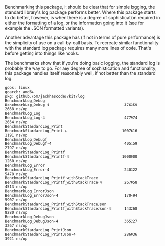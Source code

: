 Benchmarking this package, it should be clear that for simple logging, the standard library's log 
package performs better. Where this package starts to do better, however, is when there is a degree
of sophistication required in either the formatting of a log, or the information going into it (see 
for example the JSON formatted variants).

Another advantage this package has (if not in terms of pure performance) is the simplicity of use on
a call-by-call basis. To recreate similar functionality with the standard log package requires many
more lines of code. That's before getting into things like hooks.

The benchmarks show that if you're doing basic logging, the standard log is probably the way to go.
For any degree of sophistication and functionality, this package handles itself reasonably well, if 
not better than the standard log.
```
goos: linux
goarch: amd64
pkg: github.com/jackhascodes/kit/log
BenchmarkLog_Debug
BenchmarkLog_Debug-4                               	  376359	      2668 ns/op
BenchmarkLog_Log
BenchmarkLog_Log-4                                 	  477974	      2654 ns/op
BenchmarkStandardLog_Print
BenchmarkStandardLog_Print-4                       	 1007616	      1191 ns/op
BenchmarkLog_Debugf
BenchmarkLog_Debugf-4                              	  405159	      2797 ns/op
BenchmarkStandardLog_Printf
BenchmarkStandardLog_Printf-4                      	 1000000	      1260 ns/op
BenchmarkLog_Error
BenchmarkLog_Error-4                               	  240322	      5478 ns/op
BenchmarkStandardLog_Printf_withStackTrace
BenchmarkStandardLog_Printf_withStackTrace-4       	  267058	      4513 ns/op
BenchmarkLog_ErrorJson
BenchmarkLog_ErrorJson-4                           	  170494	      5907 ns/op
BenchmarkStandardLog_Printf_withStackTraceJson
BenchmarkStandardLog_Printf_withStackTraceJson-4   	  143268	      8280 ns/op
BenchmarkLog_DebugJson
BenchmarkLog_DebugJson-4                           	  365227	      3267 ns/op
BenchmarkStandardLog_PrintJson
BenchmarkStandardLog_PrintJson-4                   	  286036	      3921 ns/op
```